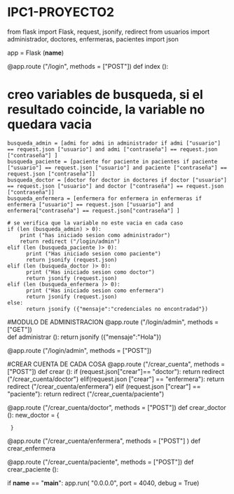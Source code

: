 # IPC1-PROYECTO2
from flask import Flask, request, jsonify, redirect
from usuarios import administrador, doctores, enfermeras, pacientes
import json

app = Flask (__name__)

@app.route ("/login", methods = ["POST"])
def index ():
   # creo variables de busqueda, si el resultado coincide, la variable no quedara vacia
    busqueda_admin = [admi for admi in administrador if admi ["usuario"] == request.json ["usuario"] and admi ["contraseña"] == request.json ["contraseña"] ] 
    busqueda_paciente = [paciente for paciente in pacientes if paciente ["usuario"] == request.json ["usuario"] and paciente ["contraseña"] == request.json ["contraseña"]]
    busqueda_doctor = [doctor for doctor in doctores if doctor ["usuario"] == request.json ["usuario"] and doctor ["contraseña"] == request.json ["contraseña"]]
    busqueda_enfermera = [enfermera for enfermera in enfermeras if enfermera ["usuario"] == request.json ["usuario"] and enfermera["contraseña"] == request.json["contraseña"] ]
    
    # se verifica que la variable no este vacia en cada caso
    if (len (busqueda_admin) > 0):
        print ("has iniciado sesion como administrador")
        return redirect ("/login/admin")
    elif (len (busqueda_paciente )> 0):
          print ("Has iniciado sesion como paciente")
          return jsonify (request.json)
    elif (len (busqueda_doctor )> 0):
          print ("Has iniciado sesion como doctor")
          return jsonify (request.json)
    elif (len (busqueda_enfermera )> 0):
          print ("Has iniciado sesion como enfermera")
          return jsonify (request.json)
    else:
          return jsonify ({"mensaje":"credenciales no encontradad"})
 
 #MODULO DE ADMINISTRACION
@app.route ("/login/admin", methods = ["GET"])   
def administrar ():
    return jsonify ({"mensaje":"Hola"})

@app.route ("/login/admin", methods = ["POST"])


#CREAR CUENTA DE CADA COSA
@app.route ("/crear_cuenta", methods = ["POST"])
def crear ():
    if (request.json["crear"]== "doctor"):
        return redirect ("/crear_cuenta/doctor")
    elif(request.json ["crear"] == "enfermera"):
        return redirect ("/crear_cuenta/enfermera")
    elif (request.json ["crear"] == "paciente"):
        return redirect ("/crear_cuenta/paciente")

@app.route ("/crear_cuenta/doctor", methods = ["POST"])
 def crear_doctor ():
     new_doctor = {
     
     }
 
@app.route ("/crear_cuenta/enfermera", methods = ["POST"] )
 def crear_enfermera 
 
@app.route ("/crear_cuenta/paciente", methods = ["POST"])
 def crear_paciente ():


      
    
    

if __name__ == "__main__":
   app.run( "0.0.0.0", port = 4040, debug = True)
